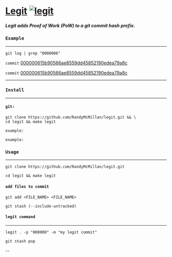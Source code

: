 # [Legit](https://github.com/RandyMcMillan/legit.git) [![legit](https://github.com/RandyMcMillan/legit/actions/workflows/automate.yml/badge.svg)](https://github.com/RandyMcMillan/legit/actions/workflows/automate.yml)

##### Legit adds Proof of Work (PoW) to a git commit hash prefix.


### `Example`

---

```
git log | grep "0000006"
```

`commit` [000000615b90566ae8559dd45852190edea79a8c](https://github.com/RandyMcMillan/legit/commit/000000615b90566ae8559dd45852190edea79a8c)

`commit` [000000615b90566ae8559dd45852190edea79a8c](https://github.com/RandyMcMillan/legit/commit/000000615b90566ae8559dd45852190edea79a8c)

---
### `Install`
---

#### `git:`

```shell
git clone https://github.com/RandyMcMillan/legit.git && \
cd legit && make legit
```

```
example:
```

```
example:
```

### `Usage`

---

```shell
git clone https://github.com/RandyMcMillan/legit.git
```

```shell
cd legit && make legit
```

#### `add files to commit`

```
git add <FILE_NAME> <FILE_NAME>
```

```
git stash (--include-untracked)
```

#### `legit command`

---

```
legit . -p "000000" -m "my legit commit"
```

```
git stash pop
```

--